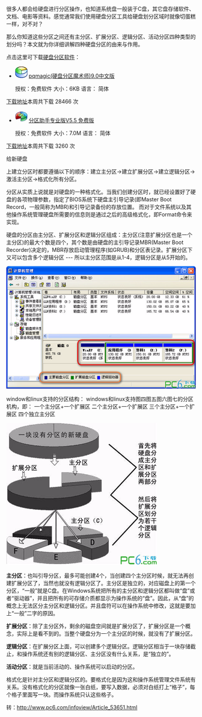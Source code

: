 很多人都会给硬盘进行分区操作，也知道系统盘一般装于C盘，其它盘存储软件、文档、电影等资料。感觉通常我们使用硬盘分区工具给硬盘划分区域时就像切蛋糕一样，对不对？

那么你知道这些分区之间还有主分区、扩展分区、逻辑分区、活动分区四种类型的划分吗？本文就为你详细讲解四种硬盘分区的由来与作用。

点击这里可下载[硬盘分区软件](http://www.pc6.com/pc/ypfqrj/)：

- ![img](image-201711081507/0.926265001995489.png) [pqmagic(硬盘分区魔术师)9.0中文版](http://www.pc6.com/softview/SoftView_52893.html)

  授权：免费软件 大小：6KB 语言： 简体

[下载地址](http://www.pc6.com/softview/SoftView_52893.html)本周共下载 28466 次

- ![img](image-201711081507/0.5217372453771532.png) [分区助手专业版V5.5 免费版](http://www.pc6.com/softview/SoftView_53411.html)

  授权：免费软件 大小：7.0M 语言： 简体

[下载地址](http://www.pc6.com/softview/SoftView_53411.html)本周共下载 3260 次

给新硬盘

上建立分区时都要遵循以下的顺序：建立主分区→建立扩展分区→建立逻辑分区→激活主分区→格式化所有分区。

分区从实质上说就是对硬盘的一种格式化。当我们创建分区时，就已经设置好了硬盘的各项物理参数，指定了BIOS系统下硬盘主引导记录(即Master Boot Record，一般简称为MBR)和引导记录备份的存放位置。
而对于文件系统以及其他操作系统管理硬盘所需要的信息则是通过之后的高级格式化，即Format命令来实现。

硬盘的分区由主分区、扩展分区和逻辑分区组成：主分区(注意扩展分区也是一个主分区)的最大个数是四个，其个数是由硬盘的主引导记录MBR(Master Boot Recorder)决定的，MBR存放启动管理程序(如GRUB)和分区表记录。扩展分区下又可以包含多个逻辑分区 --- 所以主分区范围是从1-4，逻辑分区是从5开始的。

![img](image-201711081507/0.01997136720456183.png)

window和linux支持的分区结构：
windows和linux支持图四图五图六图七的分区机构，即：
一个主分区+一个扩展区
二个主分区+一个扩展区
三个主分区+一个扩展区
四个独立主分区

![img](image-201711081507/0.995230940869078.png)

**主分区**：也叫引导分区，最多可能创建4个，当创建四个主分区时候，就无法再创建扩展分区了，当然也就没有逻辑分区了。主分区是独立的，对应磁盘上的第一个分区，“一般”就是C盘。在Windows系统把所有的主分区和逻辑分区都叫做“盘”或者“驱动器”，并且把所有的可存储介质都显示为操作系统的“盘”。因此，从“盘”的概念上无法区分主分区和逻辑分区。并且盘符可以在操作系统中修改，这就是要加上“一般”二字的原因。

**扩展分区**：除了主分区外，剩余的磁盘空间就是扩展分区了，扩展分区是一个概念，实际上是看不到的。当整个硬盘分为一个主分区的时候，就没有了扩展分区。

**逻辑分区**：在扩展分区上面，可以创建多个逻辑分区。逻辑分区相当于一块存储截止，和操作系统还有别的逻辑分区、主分区没有什么关系，是“独立的”。

**活动分区**：就是当前活动的、操作系统可以启动的分区。

格式化是针对主分区和逻辑分区的。要格式化是因为这和操作系统管理文件系统有关系。没有格式化的分区就像一张白纸，要写入数据，必须对白纸打上“格子”，每个格子里面写一块。而操作系统只认这些格子。

转：http://www.pc6.com/infoview/Article_53651.html